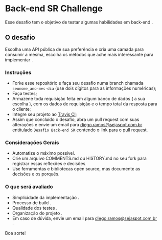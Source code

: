 # Back-end SR Challenge #

Esse desafio tem o objetivo de testar algumas habilidades em back-end .


## O desafio
Escolha uma API pública de sua preferência e cria uma camada para consumir a mesma, escolha os métodos que ache mais interessante para implementar .

### Instruções ###

- Forke esse repositório e faça seu desafio numa branch chamada ```seunome_ano-mes-dia``` (use dois dígitos para as informações numéricas);
- Faça testes;  
- Armazene toda requisição feita em algum banco de dados ( a sua escolha ), com os dados de requisição e o tempo total da resposta para o cliente;
- Integre seu projeto ao [Travis CI](https://travis-ci.org);
- Assim que concluído o desafio, abra um pull request com suas alterações e envie um email para [diego.ramos@sejaspot.com.br](mailto:diego.ramos@sejapost.com.br) entitulado ```Desafio Back-end SR``` contendo o link para o pull request.


### Considerações Gerais
- Automatize o máximo possível.
- Crie um arquivo COMMENTS.md ou HISTORY.md no seu fork para registrar essas reflexões e decisões.
- Use ferramentas e bibliotecas open source, mas documente as decisões e os porquês.


### O que será avaliado ###

- Simplicidade da implementação .
- Processo de build .
- Qualidade dos testes .
- Organização do projeto .
- Em caso de dúvida, envie um email para [diego.ramos@sejaspot.com.br](mailto:diego.ramos@sejaspot.com.br) .


Boa sorte!
